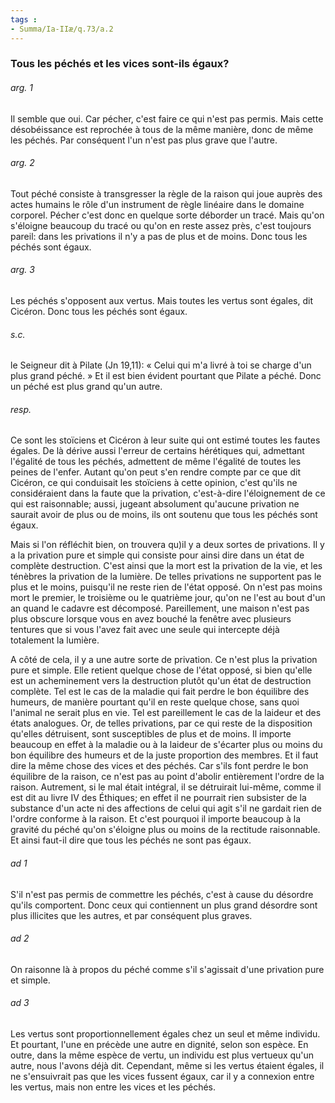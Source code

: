 ```yaml
---
tags : 
- Summa/Ia-IIæ/q.73/a.2
---
```


### Tous les péchés et les vices sont-ils égaux?

###### arg. 1
Il semble que oui. Car pécher, c'est faire ce qui n'est pas permis. Mais cette désobéissance est reprochée à tous de la même manière, donc de même les péchés. Par conséquent l'un n'est pas plus grave que l'autre. 

###### arg. 2
Tout péché consiste à transgresser la règle de la raison qui joue auprès des actes humains le rôle d'un instrument de règle linéaire dans le domaine corporel. Pécher c'est donc en quelque sorte déborder un tracé. Mais qu'on s'éloigne beaucoup du tracé ou qu'on en reste assez près, c'est toujours pareil: dans les privations il n'y a pas de plus et de moins. Donc tous les péchés sont égaux. 

###### arg. 3
Les péchés s'opposent aux vertus. Mais toutes les vertus sont égales, dit Cicéron. Donc tous les péchés sont égaux. 

###### s.c.
le Seigneur dit à Pilate (Jn 19,11): « Celui qui m'a livré à toi se charge d'un plus grand péché. » Et il est bien évident pourtant que Pilate a péché. Donc un péché est plus grand qu'un autre. 

###### resp.
Ce sont les stoïciens et Cicéron à leur suite qui ont estimé toutes les fautes égales. De là dérive aussi l'erreur de certains hérétiques qui, admettant l'égalité de tous les péchés, admettent de même l'égalité de toutes les peines de l'enfer. Autant qu'on peut s'en rendre compte par ce que dit Cicéron, ce qui conduisait les stoïciens à cette opinion, c'est qu'ils ne considéraient dans la faute que la privation, c'est-à-dire l'éloignement de ce qui est raisonnable; aussi, jugeant absolument qu'aucune privation ne saurait avoir de plus ou de moins, ils ont soutenu que tous les péchés sont égaux. 

Mais si l'on réfléchit bien, on trouvera qu)il y a deux sortes de privations. Il y a la privation pure et simple qui consiste pour ainsi dire dans un état de complète destruction. C'est ainsi que la mort est la privation de la vie, et les ténèbres la privation de la lumière. De telles privations ne supportent pas le plus et le moins, puisqu'il ne reste rien de l'état opposé. On n'est pas moins mort le premier, le troisième ou le quatrième jour, qu'on ne l'est au bout d'un an quand le cadavre est décomposé. Pareillement, une maison n'est pas plus obscure lorsque vous en avez bouché la fenêtre avec plusieurs tentures que si vous l'avez fait avec une seule qui intercepte déjà totalement la lumière. 

A côté de cela, il y a une autre sorte de privation. Ce n'est plus la privation pure et simple. Elle retient quelque chose de l'état opposé, si bien qu'elle est un acheminement vers la destruction plutôt qu'un état de destruction complète. Tel est le cas de la maladie qui fait perdre le bon équilibre des humeurs, de manière pourtant qu'il en reste quelque chose, sans quoi l'animal ne serait plus en vie. Tel est pareillement le cas de la laideur et des états analogues. Or, de telles privations, par ce qui reste de la disposition qu'elles détruisent, sont susceptibles de plus et de moins. Il importe beaucoup en effet à la maladie ou à la laideur de s'écarter plus ou moins du bon équilibre des humeurs et de la juste proportion des membres. Et il faut dire la même chose des vices et des péchés. Car s'ils font perdre le bon équilibre de la raison, ce n'est pas au point d'abolir entièrement l'ordre de la raison. Autrement, si le mal était intégral, il se détruirait lui-même, comme il est dit au livre IV des Éthiques; en effet il ne pourrait rien subsister de la substance d'un acte ni des affections de celui qui agit s'il ne gardait rien de l'ordre conforme à la raison. Et c'est pourquoi il importe beaucoup à la gravité du péché qu'on s'éloigne plus ou moins de la rectitude raisonnable. Et ainsi faut-il dire que tous les péchés ne sont pas égaux. 

###### ad 1
S'il n'est pas permis de commettre les péchés, c'est à cause du désordre qu'ils comportent. Donc ceux qui contiennent un plus grand désordre sont plus illicites que les autres, et par conséquent plus graves. 

###### ad 2
On raisonne là à propos du péché comme s'il s'agissait d'une privation pure et simple. 

###### ad 3
Les vertus sont proportionnellement égales chez un seul et même individu. Et pourtant, l'une en précède une autre en dignité, selon son espèce. En outre, dans la même espèce de vertu, un individu est plus vertueux qu'un autre, nous l'avons déjà dit. Cependant, même si les vertus étaient égales, il ne s'ensuivrait pas que les vices fussent égaux, car il y a connexion entre les vertus, mais non entre les vices et les péchés. 


